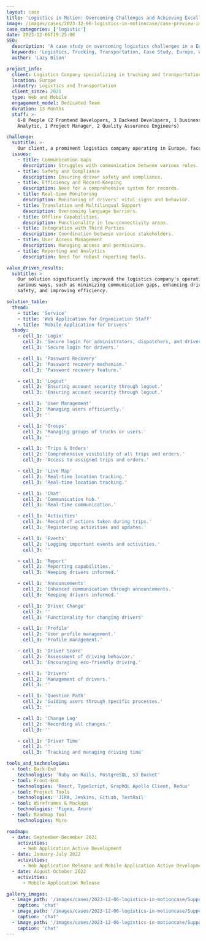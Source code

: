 ```yaml
---
layout: case
title: 'Logistics in Motion: Overcoming Challenges and Achieving Excellence'
image: /images/cases/2023-12-06-logistics-in-motioncase/case-preview-img.png
case_categories: ['logistic']
date: 2023-12-06T19:25:00
SEO:
  description: 'A case study on overcoming logistics challenges in a European trucking and transportation company.'
  keywords: 'Logistics, Trucking, Transportation, Case Study, Europe, Web Application, Mobile Application'
  author: 'Lazy Bison'

project_info:
  client: Logistics Company specializing in trucking and transportation services.
  location: Europe
  industry: Logistics and Transportation
  client_since: 2021
  type: Web and Mobile
  engagement_model: Dedicated Team
  duration: 13 Months
  staff: >-
    6-8 People (2 Frontend Developers, 3 Backend Developers, 1 Business
    Analytic, 1 Project Manager, 2 Quality Assurance Engineers)

challenge:
  subtitle: >-
    Our client, a prominent logistics company operating in Europe, faced several critical challenges:
  issues:
    - title: Communication Gaps
      description: Struggles with communication between various roles.
    - title: Safety and Compliance
      description: Ensuring driver safety and compliance.
    - title: Efficiency and Record-Keeping
      description: Need for a comprehensive system for records.
    - title: Real-time Monitoring
      description: Monitoring of drivers' vital signs and behavior.
    - title: Translation and Multilingual Support
      description: Overcoming language barriers.
    - title: Offline Capabilities.
      description: Functionality in low-connectivity areas.
    - title: Integration with Third Parties
      description: Coordination between various stakeholders.
    - title: User Access Management
      description: Managing access and permissions.
    - title: Reporting and Analytics
      description: Need for robust reporting tools.

value_driven_results:
  subtitle: >
    Our solution significantly improved the logistics company's operations in
    various ways, such as minimizing communication gaps, enhancing driver
    safety, and improving efficiency.

solution_table:
  thead:
    - title: 'Service'
    - title: 'Web Application for Organization Staff'
    - title: 'Mobile Application for Drivers'
  tbody:
    - cell_1: 'Login'
      cell_2: 'Secure login for administrators, dispatchers, and driver supporters.'
      cell_3: 'Secure login for drivers.'

    - cell_1: 'Password Recovery'
      cell_2: 'Password recovery mechanism.'
      cell_3: 'Password recovery feature.'

    - cell_1: 'Logout'
      cell_2: 'Ensuring account security through logout.'
      cell_3: 'Ensuring account security through logout.'

    - cell_1: 'User Management'
      cell_2: 'Managing users efficiently.'
      cell_3: ''

    - cell_1: 'Groups'
      cell_2: 'Managing groups of trucks or users.'
      cell_3: ''

    - cell_1: 'Trips & Orders'
      cell_2: 'Comprehensive visibility of all trips and orders.'
      cell_3: 'Access to assigned trips and orders.'

    - cell_1: 'Live Map'
      cell_2: 'Real-time location tracking.'
      cell_3: 'Real-time location tracking.'

    - cell_1: 'Chat'
      cell_2: 'Communication hub.'
      cell_3: 'Real-time communication.'

    - cell_1: 'Activities'
      cell_2: 'Record of actions taken during trips.'
      cell_3: 'Registering activities and updates.'

    - cell_1: 'Events'
      cell_2: 'Logging important events and activities.'
      cell_3: ''

    - cell_1: 'Report'
      cell_2: 'Reporting capabilities.'
      cell_3: 'Keeping drivers informed.'

    - cell_1: 'Announcements'
      cell_2: 'Enhanced communication through announcements.'
      cell_3: 'Keeping drivers informed.'

    - cell_1: 'Driver Change'
      cell_2: ''
      cell_3: 'Functionality for changing drivers'

    - cell_1: 'Profile'
      cell_2: 'User profile management.'
      cell_3: 'Profile management.'

    - cell_1: 'Driver Score'
      cell_2: 'Assessment of driving behavior.'
      cell_3: 'Encouraging eco-friendly driving.'

    - cell_1: 'Drivers'
      cell_2: 'Management of drivers.'
      cell_3: ''

    - cell_1: 'Question Path'
      cell_2: 'Guiding users through specific processes.'
      cell_3: ''

    - cell_1: 'Change Log'
      cell_2: 'Recording all changes.'
      cell_3: ''

    - cell_1: 'Driver Time'
      cell_2: ''
      cell_3: 'Tracking and managing driving time'

tools_and_technologies:
  - tool: Back-End
    technologies: 'Ruby on Rails, PostgreSQL, S3 Bucket'
  - tool: Front-End
    technologies: 'React, TypeScript, GraphQL Apollo Client, Redux'
  - tool: Project Tools
    technologies: 'JIRA, Jenkins, GitLab, TestRail'
  - tool: Wireframes & Mockups
    technologies: 'Figma, Axure'
  - tool: Roadmap Tool
    technologies: Miro

roadmap:
  - date: September-December 2021
    activities:
      - Web Application Active Development
  - date: January-July 2022
    activities:
      - Web Application Release and Mobile Application Active Development
  - date: August-October 2022
    activities:
      - Mobile Application Release

gallery_images:
  - image_path: '/images/cases/2023-12-06-logistics-in-motioncase/Support chat.png'
    caption: 'chat'
  - image_path: '/images/cases/2023-12-06-logistics-in-motioncase/Support chat-2.png'
    caption: 'chat'
  - image_path: '/images/cases/2023-12-06-logistics-in-motioncase/Support chat-3.png'
    caption: 'chat'
---
```

